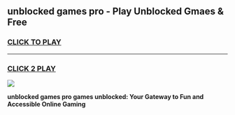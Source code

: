 
## unblocked games pro - Play Unblocked Gmaes & Free
<h3>
<a href="https://news.freeplayer.one?title=unblocked_games_pro&ref=23F">CLICK TO PLAY</a></h3>
<hr>

<h3>
<a href="https://news.freeplayer.one?title=unblocked_games_pro&ref=23F">CLICK 2 PLAY</a>
  
</h3>

<a href="https://news.freeplayer.one?title=unblocked_games_pro&ref=23F/"><img src="https://clearcache.store/games.png"></a>


**unblocked games pro games unblocked: Your Gateway to Fun and Accessible Online Gaming**
